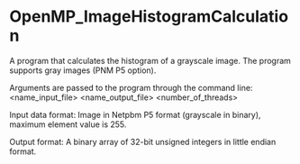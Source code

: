 # OpenMP_ImageHistogramCalculation

A program that calculates the histogram of a grayscale image. The program supports gray images (PNM P5 option).

Arguments are passed to the program through the command line:
<name_input_file> <name_output_file> <number_of_threads>

Input data format:
Image in Netpbm P5 format (grayscale in binary), maximum element value is 255.

Output format:
A binary array of 32-bit unsigned integers in little endian format.
